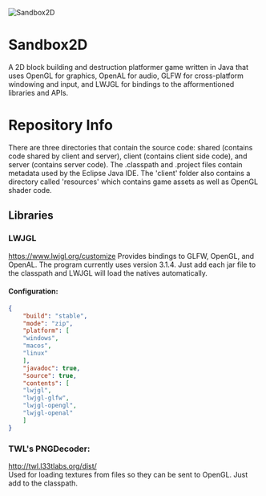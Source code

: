 ![Sandbox2D](https://i.imgur.com/le6qo26.png)

# Sandbox2D
A 2D block building and destruction platformer game written in Java that uses OpenGL for graphics, OpenAL for audio, GLFW for cross-platform windowing and input, and LWJGL for bindings to the afformentioned libraries and APIs.   

# Repository Info
There are three directories that contain the source code: shared (contains code shared by client and server), client (contains client side code), and server (contains server code). The .classpath and .project files contain metadata used by the Eclipse Java IDE. The 'client' folder also contains a directory called 'resources' which contains game assets as well as OpenGL shader code. 

## Libraries
### LWJGL
https://www.lwjgl.org/customize
Provides bindings to GLFW, OpenGL, and OpenAL. The program currently uses version 3.1.4. Just add each jar file to the classpath and LWJGL will load the natives automatically.

#### Configuration: 
```json
{
	"build": "stable",
	"mode": "zip",
	"platform": [
	"windows",
	"macos",
	"linux"
	],
	"javadoc": true,
	"source": true,
	"contents": [
	"lwjgl",
	"lwjgl-glfw",
	"lwjgl-opengl",
	"lwjgl-openal"
	]
}
```
### TWL's PNGDecoder:
http://twl.l33tlabs.org/dist/   
Used for loading textures from files so they can be sent to OpenGL. Just add to the classpath.
